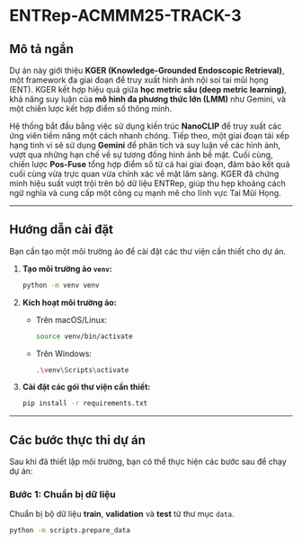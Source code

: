 # ENTRep-ACMMM25-TRACK-3

## Mô tả ngắn

Dự án này giới thiệu **KGER (Knowledge-Grounded Endoscopic Retrieval)**, một framework đa giai đoạn để truy xuất hình ảnh nội soi tai mũi họng (ENT). KGER kết hợp hiệu quả giữa **học metric sâu (deep metric learning)**, khả năng suy luận của **mô hình đa phương thức lớn (LMM)** như Gemini, và một chiến lược kết hợp điểm số thông minh.

Hệ thống bắt đầu bằng việc sử dụng kiến trúc **NanoCLIP** để truy xuất các ứng viên tiềm năng một cách nhanh chóng. Tiếp theo, một giai đoạn tái xếp hạng tinh vi sẽ sử dụng **Gemini** để phân tích và suy luận về các hình ảnh, vượt qua những hạn chế về sự tương đồng hình ảnh bề mặt. Cuối cùng, chiến lược **Pos-Fuse** tổng hợp điểm số từ cả hai giai đoạn, đảm bảo kết quả cuối cùng vừa trực quan vừa chính xác về mặt lâm sàng. KGER đã chứng minh hiệu suất vượt trội trên bộ dữ liệu ENTRep, giúp thu hẹp khoảng cách ngữ nghĩa và cung cấp một công cụ mạnh mẽ cho lĩnh vực Tai Mũi Họng.

---

## Hướng dẫn cài đặt

Bạn cần tạo một môi trường ảo để cài đặt các thư viện cần thiết cho dự án.

1.  **Tạo môi trường ảo `venv`:**
    ```bash
    python -m venv venv
    ```

2.  **Kích hoạt môi trường ảo:**
    -   Trên macOS/Linux:
        ```bash
        source venv/bin/activate
        ```
    -   Trên Windows:
        ```bash
        .\venv\Scripts\activate
        ```

3.  **Cài đặt các gói thư viện cần thiết:**
    ```bash
    pip install -r requirements.txt
    ```

---

## Các bước thực thi dự án

Sau khi đã thiết lập môi trường, bạn có thể thực hiện các bước sau để chạy dự án:

### Bước 1: Chuẩn bị dữ liệu
Chuẩn bị bộ dữ liệu **train**, **validation** và **test** từ thư mục `data`.
```bash
python -m scripts.prepare_data

